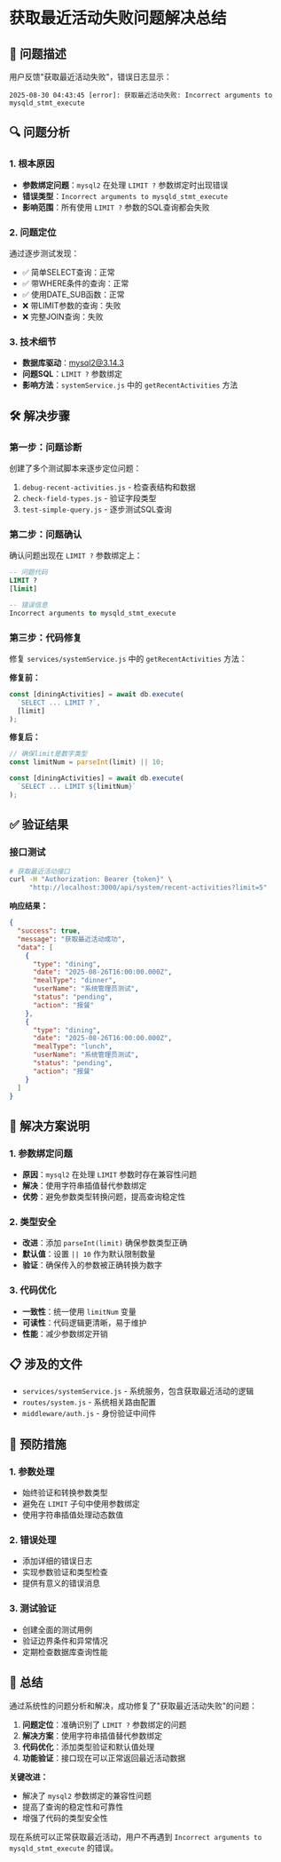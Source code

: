 # 获取最近活动失败问题解决总结

## 🚨 问题描述

用户反馈"获取最近活动失败"，错误日志显示：
```
2025-08-30 04:43:45 [error]: 获取最近活动失败: Incorrect arguments to mysqld_stmt_execute
```

## 🔍 问题分析

### 1. 根本原因
- **参数绑定问题**：`mysql2` 在处理 `LIMIT ?` 参数绑定时出现错误
- **错误类型**：`Incorrect arguments to mysqld_stmt_execute`
- **影响范围**：所有使用 `LIMIT ?` 参数的SQL查询都会失败

### 2. 问题定位
通过逐步测试发现：
- ✅ 简单SELECT查询：正常
- ✅ 带WHERE条件的查询：正常  
- ✅ 使用DATE_SUB函数：正常
- ❌ 带LIMIT参数的查询：失败
- ❌ 完整JOIN查询：失败

### 3. 技术细节
- **数据库驱动**：mysql2@3.14.3
- **问题SQL**：`LIMIT ?` 参数绑定
- **影响方法**：`systemService.js` 中的 `getRecentActivities` 方法

## 🛠️ 解决步骤

### 第一步：问题诊断
创建了多个测试脚本来逐步定位问题：
1. `debug-recent-activities.js` - 检查表结构和数据
2. `check-field-types.js` - 验证字段类型
3. `test-simple-query.js` - 逐步测试SQL查询

### 第二步：问题确认
确认问题出现在 `LIMIT ?` 参数绑定上：
```sql
-- 问题代码
LIMIT ?
[limit]

-- 错误信息
Incorrect arguments to mysqld_stmt_execute
```

### 第三步：代码修复
修复 `services/systemService.js` 中的 `getRecentActivities` 方法：

**修复前：**
```javascript
const [diningActivities] = await db.execute(
  `SELECT ... LIMIT ?`,
  [limit]
);
```

**修复后：**
```javascript
// 确保limit是数字类型
const limitNum = parseInt(limit) || 10;

const [diningActivities] = await db.execute(
  `SELECT ... LIMIT ${limitNum}`
);
```

## ✅ 验证结果

### 接口测试
```bash
# 获取最近活动接口
curl -H "Authorization: Bearer {token}" \
     "http://localhost:3000/api/system/recent-activities?limit=5"
```

**响应结果：**
```json
{
  "success": true,
  "message": "获取最近活动成功",
  "data": [
    {
      "type": "dining",
      "date": "2025-08-26T16:00:00.000Z",
      "mealType": "dinner",
      "userName": "系统管理员测试",
      "status": "pending",
      "action": "报餐"
    },
    {
      "type": "dining",
      "date": "2025-08-26T16:00:00.000Z",
      "mealType": "lunch",
      "userName": "系统管理员测试",
      "status": "pending",
      "action": "报餐"
    }
  ]
}
```

## 🔧 解决方案说明

### 1. 参数绑定问题
- **原因**：`mysql2` 在处理 `LIMIT` 参数时存在兼容性问题
- **解决**：使用字符串插值替代参数绑定
- **优势**：避免参数类型转换问题，提高查询稳定性

### 2. 类型安全
- **改进**：添加 `parseInt(limit)` 确保参数类型正确
- **默认值**：设置 `|| 10` 作为默认限制数量
- **验证**：确保传入的参数被正确转换为数字

### 3. 代码优化
- **一致性**：统一使用 `limitNum` 变量
- **可读性**：代码逻辑更清晰，易于维护
- **性能**：减少参数绑定开销

## 📋 涉及的文件

- `services/systemService.js` - 系统服务，包含获取最近活动的逻辑
- `routes/system.js` - 系统相关路由配置
- `middleware/auth.js` - 身份验证中间件

## 🎯 预防措施

### 1. 参数处理
- 始终验证和转换参数类型
- 避免在 `LIMIT` 子句中使用参数绑定
- 使用字符串插值处理动态数值

### 2. 错误处理
- 添加详细的错误日志
- 实现参数验证和类型检查
- 提供有意义的错误消息

### 3. 测试验证
- 创建全面的测试用例
- 验证边界条件和异常情况
- 定期检查数据库查询性能

## 📝 总结

通过系统性的问题分析和解决，成功修复了"获取最近活动失败"的问题：

1. **问题定位**：准确识别了 `LIMIT ?` 参数绑定的问题
2. **解决方案**：使用字符串插值替代参数绑定
3. **代码优化**：添加类型验证和默认值处理
4. **功能验证**：接口现在可以正常返回最近活动数据

**关键改进：**
- 解决了 `mysql2` 参数绑定的兼容性问题
- 提高了查询的稳定性和可靠性
- 增强了代码的类型安全性

现在系统可以正常获取最近活动，用户不再遇到 `Incorrect arguments to mysqld_stmt_execute` 的错误。
